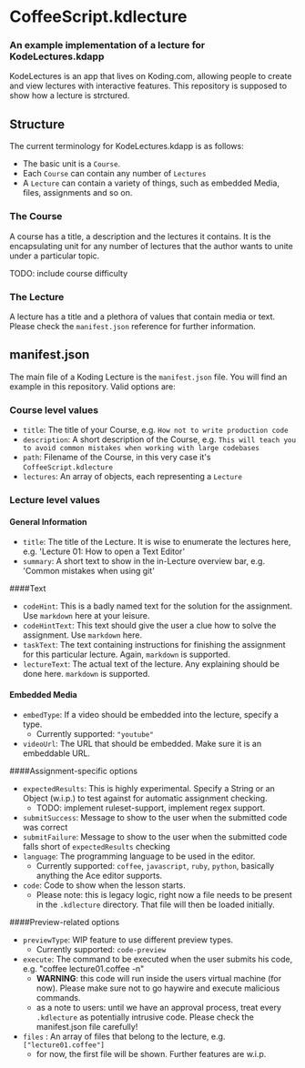 # CoffeeScript.kdlecture
### An example implementation of a lecture for KodeLectures.kdapp

KodeLectures is an app that lives on Koding.com, allowing people to create and view lectures with interactive features. This repository is supposed to show how a lecture is strctured. 

## Structure

The current terminology for KodeLectures.kdapp is as follows:

- The basic unit is a `Course`. 
- Each `Course` can contain any number of `Lectures`
- A `Lecture` can contain a variety of things, such as embedded Media, files, assignments and so on.

### The Course

A course has a title, a description and the lectures it contains. It is the encapsulating unit for any number of lectures that the author wants to unite under a particular topic.

TODO: include course difficulty

### The Lecture

A lecture has a title and a plethora of values that contain media or text. Please check the `manifest.json` reference for further information.

## manifest.json

The main file of a Koding Lecture is the `manifest.json` file. You will find an example in this repository. Valid options are:

### Course level values

- `title`: The title of your Course, e.g. `How not to write production code`
- `description`: A short description of the Course, e.g. `This will teach you to avoid common mistakes when working with large codebases`
- `path`: Filename of the Course, in this very case it's `CoffeeScript.kdlecture`
- `lectures`: An array of objects, each representing a `Lecture` 

### Lecture level values
#### General Information
- `title`: The title of the Lecture. It is wise to enumerate the lectures here, e.g. 'Lecture 01: How to open a Text Editor'
- `summary`: A short text to show in the in-Lecture overview bar, e.g. 'Common mistakes when using git'

####Text
- `codeHint`: This is a badly named text for the solution for the assignment. Use `markdown` here at your leisure.
- `codeHintText`: This text should give the user a clue how to solve the assignment. Use `markdown` here.
- `taskText`: The text containing instructions for finishing the assignment for this particular lecture. Again, `markdown` is supported.
- `lectureText`: The actual text of the lecture. Any explaining should be done here. `markdown` is supported.

#### Embedded Media
- `embedType`: If a video should be embedded into the lecture, specify a type.
  - Currently supported: `"youtube"`
- `videoUrl`: The URL that should be embedded. Make sure it is an embeddable URL. 

####Assignment-specific options
- `expectedResults`: This is highly experimental. Specify a String or an Object (w.i.p.) to test against for automatic assignment checking.
  - TODO: implement ruleset-support, implement regex support. 
- `submitSuccess`: Message to show to the user when the submitted code was correct
- `submitFailure`: Message to show to the user when the submitted code falls short of `expectedResults` checking         
- `language`: The programming language to be used in the editor.
  - Currently supported: `coffee`, `javascript`, `ruby`, `python`, basically anything the Ace editor supports.
- `code`: Code to show when the lesson starts. 
   - Please note: this is legacy logic, right now a file needs to be present in the `.kdlecture` directory. That file will then be loaded initially.

####Preview-related options
- `previewType`: WIP feature to use different preview types.
  - Currently supported: `code-preview`  
- `execute`: The command to be executed when the user submits his code, e.g. "coffee lecture01.coffee -n"
  - **WARNING**: this code will run inside the users virtual machine (for now). Please make sure not to go haywire and execute malicious commands.
  - as a note to users: until we have an approval process, treat every `.kdlecture` as potentially intrusive code. Please check the manifest.json file carefully!
- `files` : An array of files that belong to the lecture, e.g. `["lecture01.coffee"]`
  - for now, the first file will be shown. Further features are w.i.p.
   

